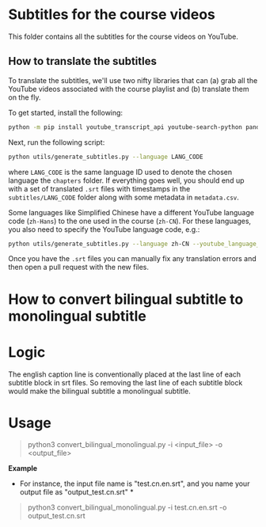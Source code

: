 # Subtitles for the course videos

This folder contains all the subtitles for the course videos on YouTube.

## How to translate the subtitles

To translate the subtitles, we'll use two nifty libraries that can (a) grab all the YouTube videos associated with the course playlist and (b) translate them on the fly.

To get started, install the following:

```bash
python -m pip install youtube_transcript_api youtube-search-python pandas tqdm
```

Next, run the following script:

```bash
python utils/generate_subtitles.py --language LANG_CODE
```

where `LANG_CODE` is the same language ID used to denote the chosen language the `chapters` folder. If everything goes well, you should end up with a set of translated `.srt` files with timestamps in the `subtitles/LANG_CODE` folder along with some metadata in `metadata.csv`.

Some languages like Simplified Chinese have a different YouTube language code (`zh-Hans`) to the one used in the course (`zh-CN`). For these languages, you also need to specify the YouTube language code, e.g.:

```bash
python utils/generate_subtitles.py --language zh-CN --youtube_language_code zh-Hans
```

Once you have the `.srt` files you can manually fix any translation errors and then open a pull request with the new files.

# How to convert bilingual subtitle to monolingual subtitle

# Logic

The english caption line is conventionally placed at the last line of each subtitle block in srt files. So removing the last line of each subtitle block would make the bilingual subtitle a monolingual subtitle. 

# Usage
> python3 convert_bilingual_monolingual.py -i \<input_file\> -o \<output_file\>

**Example**
* For instance, the input file name is "test.cn.en.srt", and you name your output file as "output_test.cn.srt" *
> python3 convert_bilingual_monolingual.py -i test.cn.en.srt -o output_test.cn.srt